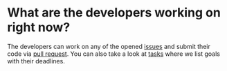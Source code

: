 # What are the developers working on right now?

The developers can work on any of the opened
[issues](https://github.com/exyleio/exyleio/issues) and submit their code via
[pull request](https://github.com/exyleio/exyleio/pulls). You can also take a
look at [tasks](./status/tasks)
where we list goals with their deadlines.
